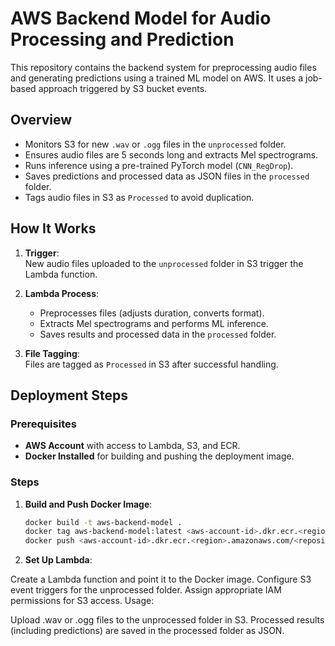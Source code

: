 # AWS Backend Model for Audio Processing and Prediction

This repository contains the backend system for preprocessing audio files and generating predictions using a trained ML model on AWS. It uses a job-based approach triggered by S3 bucket events.

## Overview

- Monitors S3 for new `.wav` or `.ogg` files in the `unprocessed` folder.
- Ensures audio files are 5 seconds long and extracts Mel spectrograms.
- Runs inference using a pre-trained PyTorch model (`CNN_RegDrop`).
- Saves predictions and processed data as JSON files in the `processed` folder.
- Tags audio files in S3 as `Processed` to avoid duplication.

## How It Works

1. **Trigger**:  
   New audio files uploaded to the `unprocessed` folder in S3 trigger the Lambda function.

2. **Lambda Process**:  
   - Preprocesses files (adjusts duration, converts format).
   - Extracts Mel spectrograms and performs ML inference.
   - Saves results and processed data in the `processed` folder.

3. **File Tagging**:  
   Files are tagged as `Processed` in S3 after successful handling.

## Deployment Steps

### Prerequisites

- **AWS Account** with access to Lambda, S3, and ECR.
- **Docker Installed** for building and pushing the deployment image.

### Steps

1. **Build and Push Docker Image**:
   ```bash
   docker build -t aws-backend-model .
   docker tag aws-backend-model:latest <aws-account-id>.dkr.ecr.<region>.amazonaws.com/<repository-name>:latest
   docker push <aws-account-id>.dkr.ecr.<region>.amazonaws.com/<repository-name>:latest

2. **Set Up Lambda**:

Create a Lambda function and point it to the Docker image.
Configure S3 event triggers for the unprocessed folder.
Assign appropriate IAM permissions for S3 access.
Usage:

Upload .wav or .ogg files to the unprocessed folder in S3.
Processed results (including predictions) are saved in the processed folder as JSON.
